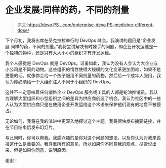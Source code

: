 # 企业发展:同样的药，不同的剂量

> 原文:[https://devo PS . com/enterprise-devo PS-medicine-different-dose/](https://devops.com/enterprise-devops-medicine-different-dose/)

下个月初，我将出席在圣克拉拉举行的 DevOps 峰会。我演讲的题目是“企业发展:同样的药，不同的剂量。”我将尝试解决有时棘手的问题，即企业开发运维是一个独特的物种，还是只有大大小小的组织才有开发运维。

我个人感觉是 DevOps 就是 DevOps。话虽如此，我认为没有人会认为大企业与小公司是不同的动物。这些组织的惰性使得大规模的文化变革更加困难，如果不是更慢的话。就像你会给一个孩子服用不同剂量的药物，然后给一个成年人服用，我认为你必须给一个大组织注入不同于小组织的 DevOps。

这并不一定意味着任何销售企业 DevOps 服务或工具的人都是蛇油推销员。我认为理解大型组织和小型组织之间的差异为供应商创造了机会。我认为社区中的一些人认为大型供应商只是在使用企业开发运维这个术语来保护他们现有的地盘不被侵占。

无论如何，我将在我的演讲中更深入地探讨这个主题。我将很快发布摘要链接，并在节目结束后发布幻灯片。

与此同时，你可以帮我。我感兴趣的是你对这个问题的想法，以及你认为对我来说报道什么是重要的。我尊重所有的意见，所以如果你不同意我的观点，尽管说出来，但是如果你同意，说明原因。

谢谢！